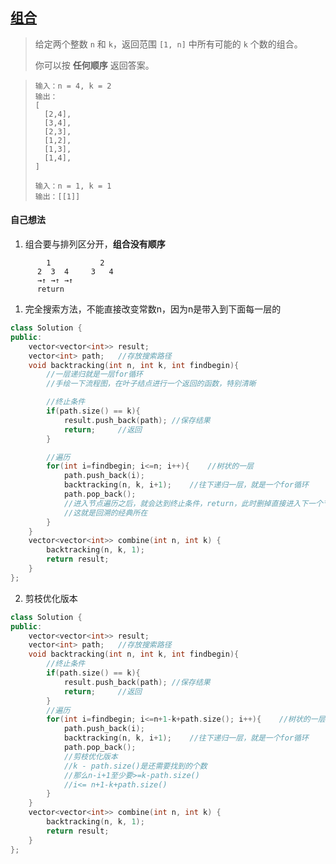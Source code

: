 ## [组合](https://leetcode.cn/problems/combinations/description/)

> 给定两个整数 `n` 和 `k`，返回范围 `[1, n]` 中所有可能的 `k` 个数的组合。
>
> 你可以按 **任何顺序** 返回答案。

> ```
> 输入：n = 4, k = 2
> 输出：
> [
>   [2,4],
>   [3,4],
>   [2,3],
>   [1,2],
>   [1,3],
>   [1,4],
> ]
> ```
>
> ```
> 输入：n = 1, k = 1
> 输出：[[1]]
> ```



#### 自己想法

1. 组合要与排列区分开，**组合没有顺序**

```
        1 			2
      2  3  4     3   4
      →↑ →↑ →↑
      return
```

1. 完全搜索方法，不能直接改变常数n，因为n是带入到下面每一层的

```c++
class Solution {
public:
    vector<vector<int>> result;
    vector<int> path;   //存放搜索路径
    void backtracking(int n, int k, int findbegin){
        //一层递归就是一层for循环
        //手绘一下流程图，在叶子结点进行一个返回的函数，特别清晰

        //终止条件
        if(path.size() == k){
            result.push_back(path); //保存结果
            return;     //返回
        }

        //遍历
        for(int i=findbegin; i<=n; i++){    //树状的一层
            path.push_back(i);  
            backtracking(n, k, i+1);    //往下递归一层，就是一个for循环
            path.pop_back();    
            //进入节点遍历之后，就会达到终止条件，return，此时删掉直接进入下一个节点
            //这就是回溯的经典所在
        }
    }
    vector<vector<int>> combine(int n, int k) {
        backtracking(n, k, 1);
        return result;
    }
};
```

2. 剪枝优化版本

```c++
class Solution {
public:
    vector<vector<int>> result;
    vector<int> path;   //存放搜索路径
    void backtracking(int n, int k, int findbegin){
        //终止条件
        if(path.size() == k){
            result.push_back(path); //保存结果
            return;     //返回
        }
        //遍历
        for(int i=findbegin; i<=n+1-k+path.size(); i++){    //树状的一层
            path.push_back(i);  
            backtracking(n, k, i+1);    //往下递归一层，就是一个for循环
            path.pop_back();    
            //剪枝优化版本
            //k - path.size()是还需要找到的个数
            //那么n-i+1至少要>=k-path.size()
            //i<= n+1-k+path.size()
        }
    }
    vector<vector<int>> combine(int n, int k) {
        backtracking(n, k, 1);
        return result;
    }
};
```

